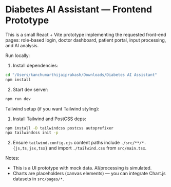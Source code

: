 # Diabetes AI Assistant — Frontend Prototype

This is a small React + Vite prototype implementing the requested front-end pages: role-based login, doctor dashboard, patient portal, input processing, and AI analysis.

Run locally:

1. Install dependencies:

```bash
cd "/Users/kanchumarthijaiprakash/Downloads/Diabetes AI Assistant"
npm install
```

2. Start dev server:

```bash
npm run dev
```

Tailwind setup (if you want Tailwind styling):

1. Install Tailwind and PostCSS deps:

```bash
npm install -D tailwindcss postcss autoprefixer
npx tailwindcss init -p
```

2. Ensure `tailwind.config.cjs` content paths include `./src/**/*.{js,ts,jsx,tsx}` and import `./tailwind.css` from `src/main.tsx`.


Notes:
- This is a UI prototype with mock data. AI/processing is simulated.
- Charts are placeholders (canvas elements) — you can integrate Chart.js datasets in `src/pages/*`.
